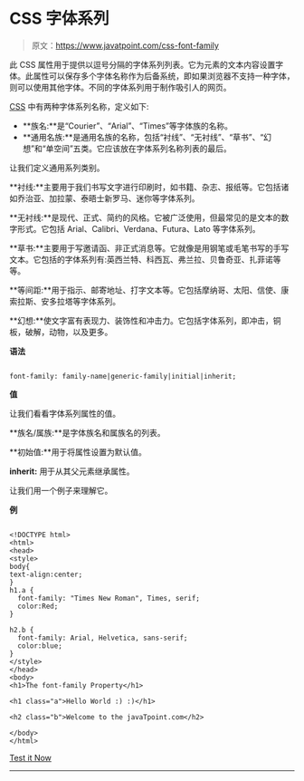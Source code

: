 # CSS 字体系列

> 原文：<https://www.javatpoint.com/css-font-family>

此 CSS 属性用于提供以逗号分隔的字体系列列表。它为元素的文本内容设置字体。此属性可以保存多个字体名称作为后备系统，即如果浏览器不支持一种字体，则可以使用其他字体。不同的字体系列用于制作吸引人的网页。

[CSS](https://www.javatpoint.com/css-tutorial) 中有两种字体系列名称，定义如下:

*   **族名:**是“Courier”、“Arial”、“Times”等字体族的名称。
*   **通用名族:**是通用名族的名称，包括“衬线”、“无衬线”、“草书”、“幻想”和“单空间”五类。它应该放在字体系列名称列表的最后。

让我们定义通用系列类别。

**衬线:**主要用于我们书写文字进行印刷时，如书籍、杂志、报纸等。它包括诸如乔治亚、加拉蒙、泰晤士新罗马、迷你等字体系列。

**无衬线:**是现代、正式、简约的风格。它被广泛使用，但最常见的是文本的数字形式。它包括 Arial、Calibri、Verdana、Futura、Lato 等字体系列。

**草书:**主要用于写邀请函、非正式消息等。它就像是用钢笔或毛笔书写的手写文本。它包括的字体系列有:英西兰特、科西瓦、弗兰拉、贝鲁奇亚、扎菲诺等等。

**等间距:**用于指示、邮寄地址、打字文本等。它包括摩纳哥、太阳、信使、康索拉斯、安多拉塔等字体系列。

**幻想:**使文字富有表现力、装饰性和冲击力。它包括字体系列，即冲击，铜板，破解，动物，以及更多。

**语法**

```

font-family: family-name|generic-family|initial|inherit;

```

**值**

让我们看看字体系列属性的值。

**族名/属族:**是字体族名和属族名的列表。

**初始值:**用于将属性设置为默认值。

**inherit:** 用于从其父元素继承属性。

让我们用一个例子来理解它。

**例**

```

<!DOCTYPE html>
<html>
<head>
<style>
body{
text-align:center;
}
h1.a {
  font-family: "Times New Roman", Times, serif;
  color:Red;
}

h2.b {
  font-family: Arial, Helvetica, sans-serif;
  color:blue;
}
</style>
</head>
<body>
<h1>The font-family Property</h1>

<h1 class="a">Hello World :) :)</h1>

<h2 class="b">Welcome to the javaTpoint.com</h2>

</body>
</html>

```

[Test it Now](https://www.javatpoint.com/oprweb/test.jsp?filename=CSSfont-family1)

* * *